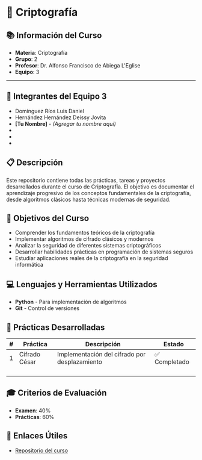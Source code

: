 # 🔐 Criptografía

## 📚 Información del Curso

- **Materia**: Criptografía
- **Grupo**: 2
- **Profesor**: Dr. Alfonso Francisco de Abiega L'Eglise
- **Equipo**: 3

---

## 👥 Integrantes del Equipo 3

- Dominguez Ríos Luis Daniel
- Hernández Hernández Deissy Jovita
- **[Tu Nombre]** - *(Agregar tu nombre aquí)*
-
-
-

## 📋 Descripción

Este repositorio contiene todas las prácticas, tareas y proyectos desarrollados durante el curso de Criptografía. El objetivo es documentar el aprendizaje progresivo de los conceptos fundamentales de la criptografía, desde algoritmos clásicos hasta técnicas modernas de seguridad.

## 🎯 Objetivos del Curso

- Comprender los fundamentos teóricos de la criptografía
- Implementar algoritmos de cifrado clásicos y modernos
- Analizar la seguridad de diferentes sistemas criptográficos
- Desarrollar habilidades prácticas en programación de sistemas seguros
- Estudiar aplicaciones reales de la criptografía en la seguridad informática


## 💻 Lenguajes y Herramientas Utilizados

- **Python** - Para implementación de algoritmos
- **Git** - Control de versiones

## 📖 Prácticas Desarrolladas

| # | Práctica | Descripción | Estado |
|---|----------|-------------|---------|
| 1 | Cifrado César | Implementación del cifrado por desplazamiento | ✅ Completado |
|  |  |  |  |
|  |  |  |  |
|  |  |  |  |
|  |  |  |  |

## 🎓 Criterios de Evaluación

- **Examen**: 40%
- **Prácticas**: 60%


## 🔗 Enlaces Útiles

- [Repositorio del curso]([https://github.com/DeyHdz/Criptografia.git])
